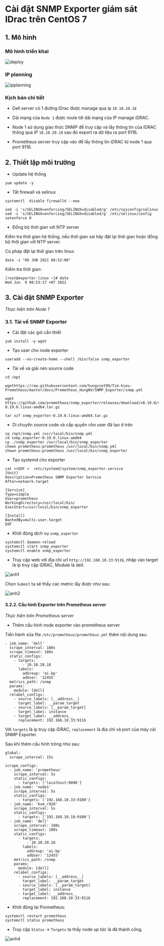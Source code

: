 # Cài đặt SNMP Exporter giám sát IDrac trên CentOS 7

## 1. Mô hình 

### Mô hình triển khai 

![deploy](./images/trienkhai1.png)

### IP planning 

![ipplanning](./images/ipplanning1.png)

### Kịch bản chi tiết

- Dell server có 1 đường iDrac được manage qua ip `10.10.20.18`

- Dải mạng của `Node 1` được route tới dải mạng của IP manage iDRAC.

- Node 1 sử dụng giao thức SNMP để truy cập và lấy thông tin của IDRAC thông qua IP `10.10.20.18` sau đó export ra dữ liệu ra port 9116.

- Prometheus server truy cập vào để lấy thông tin iDRAC từ node 1 qua port 9116.

## 2. Thiết lập môi trường

- Update hệ thống

```
yum update -y
```
 
- Tắt firewall và selinux

```
systemctl  disable firewalld --now
```

```
sed -i 's/SELINUX=enforcing/SELINUX=disabled/g' /etc/sysconfig/selinux
sed -i 's/SELINUX=enforcing/SELINUX=disabled/g' /etc/selinux/config
setenforce 0
```

- Đồng bộ thời gian với NTP server

Kiểm tra thời gian hệ thống, nếu thời gian sai hãy đặt lại thời gian hoặc đồng bộ thời gian với NTP server.

Cú pháp đặt lại thời gian trên linux:

```
date -s "09 JUN 2021 08:52:00"
```

Kiểm tra thời gian:

```
[root@exporter-linux ~]# date
Wed Jun  9 08:53:17 +07 2021
```

## 3. Cài đặt SNMP Exporter

*Thực hiện trên Node 1*

### 3.1. Tải về SNMP Exporter

-  Cài đặt các gói cần thiết

```
yum install -y wget
```

- Tạo user cho node exporter

```
useradd --no-create-home --shell /bin/false snmp_exporter
```

- Tải về và giải nén source code

```
cd /opt

wgethttps://raw.githubusercontent.com/hungviet99/Tim-hieu-Prometheus/master/docs/Prometheus_HungNV/SNMP_Exporter/snmp.yml

wget https://github.com/prometheus/snmp_exporter/releases/download/v0.19.0/snmp_exporter-0.19.0.linux-amd64.tar.gz

tar xzf snmp_exporter-0.19.0.linux-amd64.tar.gz
```

- Di chuyển source code và cấp quyền cho user đã tạo ở trên

```
cp /opt/snmp.yml /usr/local/bin/snmp.yml
cd snmp_exporter-0.19.0.linux-amd64
cp ./snmp_exporter /usr/local/bin/snmp_exporter
chown prometheus:prometheus /usr/local/bin/snmp.yml
chown prometheus:prometheus /usr/local/bin/snmp_exporter
```

- Tạo systemd cho exporter

```
cat <<EOF >  /etc/systemd/system/snmp_exporter.service
[Unit]
Description=Prometheus SNMP Exporter Service
After=network.target

[Service]
Type=simple
User=prometheus
WorkingDirectory=/usr/local/bin/
ExecStart=/usr/local/bin/snmp_exporter

[Install]
WantedBy=multi-user.target
EOF
```

- Khởi động dịch vụ `snmp_exporter`

```
systemctl daemon-reload
systemctl start snmp_exporter
systemctl enable snmp_exporter
```

- Truy cập web với địa chỉ url `http://192.168.10.33:9116`, nhập vào target là ip truy cập iDRAC, Module là dell.

![anh1](./images/idrac2.png)

Chọn `Submit` ta sẽ thấy các metric lấy được như sau:

![anh2](./images/idrac3.png)

#### 3.2.2. Cấu hình Exporter trên Prometheus server

*Thực hiện trên Prometheus server*

- Thêm cấu hình node exporter vào prometheus server

Tiến hành sửa file `/etc/prometheus/prometheus.yml` thêm nội dung sau:

```
- job_name: 'dell'
  scrape_interval: 180s
  scrape_timeout: 180s
  static_configs:
    - targets:
        - 10.10.20.18
      labels:
        adGroup: 'ai-bp'
        adUser: '12455'
  metrics_path: /snmp
  params:
    module: [dell]
  relabel_configs:
    - source_labels: [__address__]
      target_label: __param_target
    - source_labels: [__param_target]
      target_label: instance
    - target_label: __address__
      replacement: 192.168.10.33:9116
```

Với `targets` là ip truy cập iDRAC, `replacement` là địa chỉ và port của máy cài SNMP Exporter.

Sau khi thêm cấu hình trông như sau:

```
global:
  scrape_interval: 15s

scrape_configs:
  - job_name: 'prometheus'
    scrape_interval: 5s
    static_configs:
      - targets: ['localhost:9090']
  - job_name: 'node1'
    scrape_interval: 5s
    static_configs:
      - targets: ['192.168.10.33:9100']
  - job_name: 'kvm_r920'
    scrape_interval: 5s
    static_configs:
      - targets: ['192.168.10.18:9100']
  - job_name: 'dell'
    scrape_interval: 180s
    scrape_timeout: 180s
    static_configs:
      - targets:
          - 10.10.20.18
        labels:
          adGroup: 'ai-bp'
          adUser: '12455'
    metrics_path: /snmp
    params:
      module: [dell]
    relabel_configs:
      - source_labels: [__address__]
        target_label: __param_target
      - source_labels: [__param_target]
        target_label: instance
      - target_label: __address__
        replacement: 192.168.10.33:9116
```

- Khởi động lại Prometheus:

```
systemctl restart prometheus
systemctl status prometheus
```

- Truy cập `Status` -> `Targets` ta thấy node up tức là đã thành công.

![anh4](./images/idrac4.png)